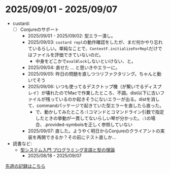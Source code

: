 # 2025/09/01 - 2025/09/07

- custard:
    - [ ] Conjureのサポート
        - 2025/09/01 - 2025/09/02: 型エラー潰し。
        - 2025/09/03: `custard repl`の動作確認をしたが、まだ何かやり忘れているらしい。単純なことで、`ContextF.initializeForRepl`だけではファイルを評価できていないのだ。
            - 中身をどこかで`evalBlock`しないといけない、と。
        - 2025/09/04: 直せた ... と思いきやエラーに。
        - 2025/09/05: 昨日の問題を直しつつリファクタリング。ちゃんと動いてそう
        - 2025/09/06: いつも使ってるデスクトップ機（が繋いでるディスプレイ）が壊れたのでMacで作業したところ、不調。dist以下に古いファイルが残っているのか起きそうにないエラーが出る。distを消して、commandパッケージで起きていた型エラーを直したら直った。
            - で、動かしてみたところ`:l`コマンドとコマンドライン引数で指定したときの挙動が一貫してないらしい琴が分かった。`:l`の場合、.provided-symbolsを正しく参照していない
        - 2025/09/07: 直した。ようやく明日からConjureのクライアントの実装を再開できるか？その前にテスト直しか...
- 読書など:
    - [型システム入門 プログラミング言語と型の理論](https://www.ohmsha.co.jp/book/9784274069116/)
        - 2025/08/18 - 2025/09/07

[先週の記録はこちら](https://github.com/igrep/daily-commits/blob/3c1ba19958bf29315d746680ebbd7aea77825f81/yesterday.md)
